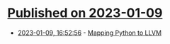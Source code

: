 # [Published on 2023-01-09](index.md)

* [2023-01-09, 16:52:56](https://news.ycombinator.com/item?id=34312474) - [Mapping Python to LLVM](https://blog.exaloop.io/python-llvm/)
